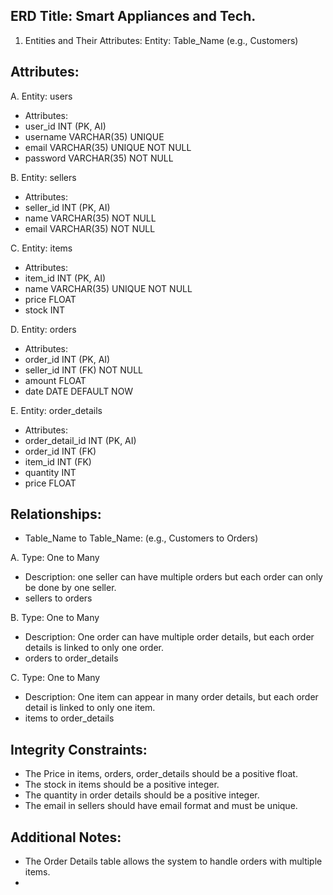 ## ERD Title: Smart Appliances and Tech.

1. Entities and Their Attributes:
Entity: Table_Name (e.g., Customers)

## Attributes:

A. Entity: users
- Attributes:
- user_id INT (PK, AI)
- username VARCHAR(35) UNIQUE
- email VARCHAR(35) UNIQUE NOT NULL
- password VARCHAR(35) NOT NULL

B. Entity: sellers

- Attributes:
- seller_id INT (PK, AI)
- name VARCHAR(35) NOT NULL 
- email VARCHAR(35) NOT NULL 

C. Entity: items

- Attributes:
- item_id INT (PK, AI)
- name VARCHAR(35) UNIQUE NOT NULL 
- price FLOAT
- stock INT

D. Entity: orders

- Attributes:
- order_id INT (PK, AI)
- seller_id INT (FK) NOT NULL
- amount FLOAT
- date DATE DEFAULT NOW

E. Entity: order_details

- Attributes:
- order_detail_id INT (PK, AI)
- order_id INT (FK)
- item_id INT (FK)
- quantity INT
- price FLOAT

## Relationships:
- Table_Name to Table_Name: (e.g., Customers to Orders)

A. Type: One to Many
- Description: one seller can have multiple orders but each order can only be done by one seller.
- sellers to orders

B. Type: One to Many
- Description: One order can have multiple order details, but each order details is linked to only one order.
- orders to order_details

C. Type: One to Many
- Description: One item can appear in many order details, but each order detail is linked to only one item.
- items to order_details

## Integrity Constraints:
- The Price in items, orders, order_details should be a positive float.
- The stock in items should be a positive integer.
- The quantity in order details should be a positive integer.
- The email in sellers should have email format and must be unique.

## Additional Notes:
- The Order Details table allows the system to handle orders with multiple items.
- 